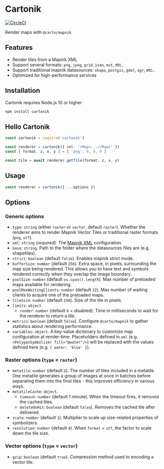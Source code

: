 # Cartonik

[![CircleCI](https://circleci.com/gh/CartoDB/cartonik.svg?style=svg)](https://circleci.com/gh/CartoDB/cartonik)

Render maps with `@carto/mapnik`

## Features

- Render tiles from a Mapnik XML
- Support several formats: `png`, `jpeg`, `grid.json`, `mvt`, etc..
- Support traditional mapnik datasources: `shape`, `postgis`, `gdal`, `ogr`, etc..
- Optimized for high-performance services

## Installation

Cartonik requires Node.js 10 or higher

```sh
npm install cartonik
```

## Hello Cartonik

```js
const cartonik = require('cartonik')

const renderer = cartonik({ xml: '<Map>...</Map>' })
const [ format, z, x, y ] = [ 'png', 0, 0, 0 ]

const tile = await renderer.getTile(format, z, x, y)
```

## Usage

```js
const renderer = cartonik({ ...options })
```

## Options

### Generic options

- `type`: `string` (either `raster` or `vector`, default `raster`). Whether the renderer aims to render Mapnik Vector Tiles or traditional raster formats (`png`, `utf`).
- `xml`: `string` (*required*). The [Mapnik XML](https://github.com/mapnik/mapnik/wiki/XMLConfigReference) configuration.
- `base`: `string`. Path to the folder where the datasources files are (e.g. shapefiles).
- `strict`: `boolean` (default `false`). Enables mapnik strict mode.
- `bufferSize`: `number` (default `256`). Extra space, in pixels, surrounding the map size being rendered. This allows you to have text and symbols rendered correctly when they overlap the image boundary.
- `poolSize`: `number` (default `os.cpus().length`). Max number of preloaded maps available for rendering.
- `poolMaxWaitingClients`: `number` (default `32`). Max number of waiting clients to acquire one of the preloaded maps.
- `tileSize`: `number` (default `256`). Size of the tile in pixels.
- `limits`: `object`.
  - `render`: `number` (default `0` = disabled). Time in milliseconds to wait for the renderer to return a tile.
- `metrics`: `boolean` (default `false`). Configure `@carto/mapnik` to gather statistics about rendering performance.
- `variables`: `object`. A key-value dictionary to customize map configuration at render-time. Placeholders defined in `xml` (e.g. `<PolygonSymbolizer fill="@water"/>`) will be replaced with the values defined here (e.g. `{ water: 'blue' }`).

### Raster options (`type` = `raster`)

- `metatile`: `number` (default `2`). The number of tiles included in a metatile. One metatile generates a group of images at once in batches before separating them into the final tiles - this improves efficiency in various ways.
- `metatileCache`: `object`.
  - `timeout`: `number` (default 1 minute). When the timeout fires, it removes the cached tiles.
  - `deleteOnHit`: `boolean` (default `false`). Removes the cached tile after delivered.
- `scale`: `number` (default `1`). Multiplier to scale up size-related properties of symbolizers.
- `resolution`: `number` (default `4`). When `format` = `utf`, the factor to scale down the tile size.

### Vector options (`type` = `vector`)

- `gzip`: `boolean` (default `true`). Compression method used to encoding a vector tile.

